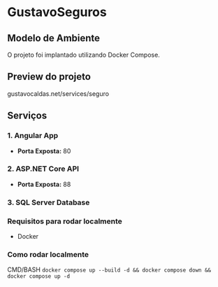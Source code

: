 # GustavoSeguros

## Modelo de Ambiente

O projeto foi implantado utilizando Docker Compose.

## Preview do projeto

gustavocaldas.net/services/seguro

## Serviços

### 1. Angular App

- **Porta Exposta:** 80

### 2. ASP.NET Core API

- **Porta Exposta:** 88

### 3. SQL Server Database

### Requisitos para rodar localmente

- Docker

### Como rodar localmente

CMD/BASH
`docker compose up --build -d && docker compose down && docker compose up -d`
